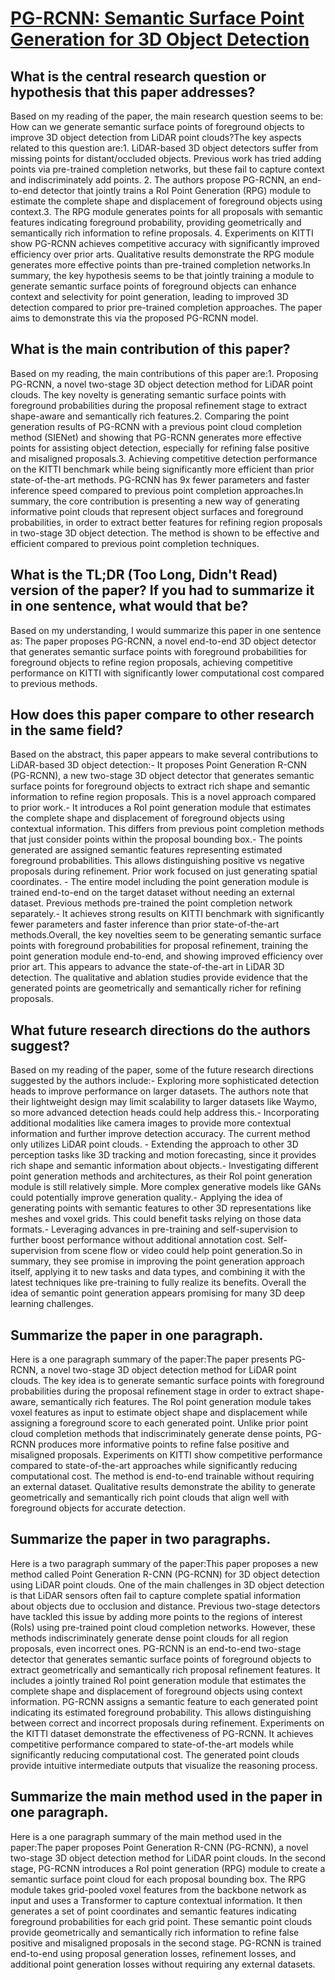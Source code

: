 # [PG-RCNN: Semantic Surface Point Generation for 3D Object Detection](https://arxiv.org/abs/2307.12637)

## What is the central research question or hypothesis that this paper addresses?

Based on my reading of the paper, the main research question seems to be: How can we generate semantic surface points of foreground objects to improve 3D object detection from LiDAR point clouds?The key aspects related to this question are:1. LiDAR-based 3D object detectors suffer from missing points for distant/occluded objects. Previous work has tried adding points via pre-trained completion networks, but these fail to capture context and indiscriminately add points. 2. The authors propose PG-RCNN, an end-to-end detector that jointly trains a RoI Point Generation (RPG) module to estimate the complete shape and displacement of foreground objects using context.3. The RPG module generates points for all proposals with semantic features indicating foreground probability, providing geometrically and semantically rich information to refine proposals. 4. Experiments on KITTI show PG-RCNN achieves competitive accuracy with significantly improved efficiency over prior arts. Qualitative results demonstrate the RPG module generates more effective points than pre-trained completion networks.In summary, the key hypothesis seems to be that jointly training a module to generate semantic surface points of foreground objects can enhance context and selectivity for point generation, leading to improved 3D detection compared to prior pre-trained completion approaches. The paper aims to demonstrate this via the proposed PG-RCNN model.


## What is the main contribution of this paper?

Based on my reading, the main contributions of this paper are:1. Proposing PG-RCNN, a novel two-stage 3D object detection method for LiDAR point clouds. The key novelty is generating semantic surface points with foreground probabilities during the proposal refinement stage to extract shape-aware and semantically rich features.2. Comparing the point generation results of PG-RCNN with a previous point cloud completion method (SIENet) and showing that PG-RCNN generates more effective points for assisting object detection, especially for refining false positive and misaligned proposals.3. Achieving competitive detection performance on the KITTI benchmark while being significantly more efficient than prior state-of-the-art methods. PG-RCNN has 9x fewer parameters and faster inference speed compared to previous point completion approaches.In summary, the core contribution is presenting a new way of generating informative point clouds that represent object surfaces and foreground probabilities, in order to extract better features for refining region proposals in two-stage 3D object detection. The method is shown to be effective and efficient compared to previous point completion techniques.


## What is the TL;DR (Too Long, Didn't Read) version of the paper? If you had to summarize it in one sentence, what would that be?

Based on my understanding, I would summarize this paper in one sentence as: The paper proposes PG-RCNN, a novel end-to-end 3D object detector that generates semantic surface points with foreground probabilities for foreground objects to refine region proposals, achieving competitive performance on KITTI with significantly lower computational cost compared to previous methods.


## How does this paper compare to other research in the same field?

Based on the abstract, this paper appears to make several contributions to LiDAR-based 3D object detection:- It proposes Point Generation R-CNN (PG-RCNN), a new two-stage 3D object detector that generates semantic surface points for foreground objects to extract rich shape and semantic information to refine region proposals. This is a novel approach compared to prior work.- It introduces a RoI point generation module that estimates the complete shape and displacement of foreground objects using contextual information. This differs from previous point completion methods that just consider points within the proposal bounding box.- The points generated are assigned semantic features representing estimated foreground probabilities. This allows distinguishing positive vs negative proposals during refinement. Prior work focused on just generating spatial coordinates. - The entire model including the point generation module is trained end-to-end on the target dataset without needing an external dataset. Previous methods pre-trained the point completion network separately.- It achieves strong results on KITTI benchmark with significantly fewer parameters and faster inference than prior state-of-the-art methods.Overall, the key novelties seem to be generating semantic surface points with foreground probabilities for proposal refinement, training the point generation module end-to-end, and showing improved efficiency over prior art. This appears to advance the state-of-the-art in LiDAR 3D detection. The qualitative and ablation studies provide evidence that the generated points are geometrically and semantically richer for refining proposals.


## What future research directions do the authors suggest?

Based on my reading of the paper, some of the future research directions suggested by the authors include:- Exploring more sophisticated detection heads to improve performance on larger datasets. The authors note that their lightweight design may limit scalability to larger datasets like Waymo, so more advanced detection heads could help address this.- Incorporating additional modalities like camera images to provide more contextual information and further improve detection accuracy. The current method only utilizes LiDAR point clouds. - Extending the approach to other 3D perception tasks like 3D tracking and motion forecasting, since it provides rich shape and semantic information about objects.- Investigating different point generation methods and architectures, as their RoI point generation module is still relatively simple. More complex generative models like GANs could potentially improve generation quality.- Applying the idea of generating points with semantic features to other 3D representations like meshes and voxel grids. This could benefit tasks relying on those data formats.- Leveraging advances in pre-training and self-supervision to further boost performance without additional annotation cost. Self-supervision from scene flow or video could help point generation.So in summary, they see promise in improving the point generation approach itself, applying it to new tasks and data types, and combining it with the latest techniques like pre-training to fully realize its benefits. Overall the idea of semantic point generation appears promising for many 3D deep learning challenges.


## Summarize the paper in one paragraph.

Here is a one paragraph summary of the paper:The paper presents PG-RCNN, a novel two-stage 3D object detection method for LiDAR point clouds. The key idea is to generate semantic surface points with foreground probabilities during the proposal refinement stage in order to extract shape-aware, semantically rich features. The RoI point generation module takes voxel features as input to estimate object shape and displacement while assigning a foreground score to each generated point. Unlike prior point cloud completion methods that indiscriminately generate dense points, PG-RCNN produces more informative points to refine false positive and misaligned proposals. Experiments on KITTI show competitive performance compared to state-of-the-art approaches while significantly reducing computational cost. The method is end-to-end trainable without requiring an external dataset. Qualitative results demonstrate the ability to generate geometrically and semantically rich point clouds that align well with foreground objects for accurate detection.


## Summarize the paper in two paragraphs.

Here is a two paragraph summary of the paper:This paper proposes a new method called Point Generation R-CNN (PG-RCNN) for 3D object detection using LiDAR point clouds. One of the main challenges in 3D object detection is that LiDAR sensors often fail to capture complete spatial information about objects due to occlusion and distance. Previous two-stage detectors have tackled this issue by adding more points to the regions of interest (RoIs) using pre-trained point cloud completion networks. However, these methods indiscriminately generate dense point clouds for all region proposals, even incorrect ones. PG-RCNN is an end-to-end two-stage detector that generates semantic surface points of foreground objects to extract geometrically and semantically rich proposal refinement features. It includes a jointly trained RoI point generation module that estimates the complete shape and displacement of foreground objects using context information. PG-RCNN assigns a semantic feature to each generated point indicating its estimated foreground probability. This allows distinguishing between correct and incorrect proposals during refinement. Experiments on the KITTI dataset demonstrate the effectiveness of PG-RCNN. It achieves competitive performance compared to state-of-the-art models while significantly reducing computational cost. The generated point clouds provide intuitive intermediate outputs that visualize the reasoning process.


## Summarize the main method used in the paper in one paragraph.

Here is a one paragraph summary of the main method used in the paper:The paper proposes Point Generation R-CNN (PG-RCNN), a novel two-stage 3D object detection method for LiDAR point clouds. In the second stage, PG-RCNN introduces a RoI point generation (RPG) module to create a semantic surface point cloud for each proposal bounding box. The RPG module takes grid-pooled voxel features from the backbone network as input and uses a Transformer to capture contextual information. It then generates a set of point coordinates and semantic features indicating foreground probabilities for each grid point. These semantic point clouds provide geometrically and semantically rich information to refine false positive and misaligned proposals in the second stage. PG-RCNN is trained end-to-end using proposal generation losses, refinement losses, and additional point generation losses without requiring any external datasets.
